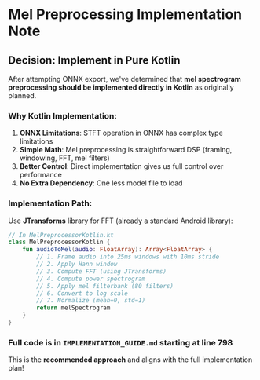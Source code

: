 # Mel Preprocessing Implementation Note

## Decision: Implement in Pure Kotlin

After attempting ONNX export, we've determined that **mel spectrogram preprocessing should be implemented directly in Kotlin** as originally planned.

### Why Kotlin Implementation:

1. **ONNX Limitations**: STFT operation in ONNX has complex type limitations
2. **Simple Math**: Mel preprocessing is straightforward DSP (framing, windowing, FFT, mel filters)
3. **Better Control**: Direct implementation gives us full control over performance
4. **No Extra Dependency**: One less model file to load

### Implementation Path:

Use **JTransforms** library for FFT (already a standard Android library):

```kotlin
// In MelPreprocessorKotlin.kt
class MelPreprocessorKotlin {
    fun audioToMel(audio: FloatArray): Array<FloatArray> {
        // 1. Frame audio into 25ms windows with 10ms stride
        // 2. Apply Hann window
        // 3. Compute FFT (using JTransforms)
        // 4. Compute power spectrogram
        // 5. Apply mel filterbank (80 filters)
        // 6. Convert to log scale
        // 7. Normalize (mean=0, std=1)
        return melSpectrogram
    }
}
```

### Full code is in `IMPLEMENTATION_GUIDE.md` starting at line 798

This is the **recommended approach** and aligns with the full implementation plan!

